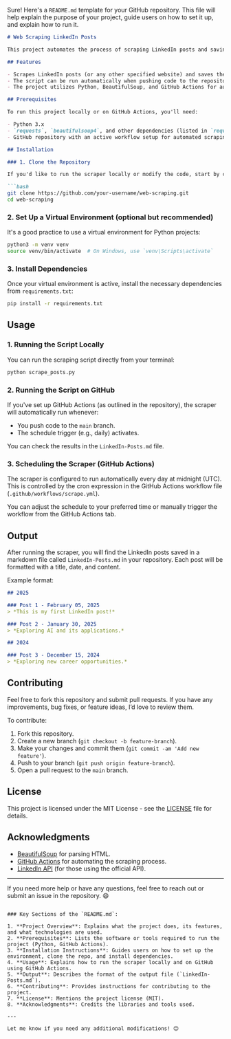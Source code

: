 Sure! Here's a `README.md` template for your GitHub repository. This file will help explain the purpose of your project, guide users on how to set it up, and explain how to run it.

```markdown
# Web Scraping LinkedIn Posts

This project automates the process of scraping LinkedIn posts and saving them into a markdown file. The script is designed to run automatically using GitHub Actions, which fetches the posts from a specified source and stores them in a structured markdown format.

## Features

- Scrapes LinkedIn posts (or any other specified website) and saves them into a markdown file (`LinkedIn-Posts.md`).
- The script can be run automatically when pushing code to the repository or on a schedule (e.g., once a day).
- The project utilizes Python, BeautifulSoup, and GitHub Actions for automation.

## Prerequisites

To run this project locally or on GitHub Actions, you'll need:

- Python 3.x
- `requests`, `beautifulsoup4`, and other dependencies (listed in `requirements.txt`).
- GitHub repository with an active workflow setup for automated scraping (GitHub Actions).

## Installation

### 1. Clone the Repository

If you'd like to run the scraper locally or modify the code, start by cloning this repository to your local machine:

```bash
git clone https://github.com/your-username/web-scraping.git
cd web-scraping
```

### 2. Set Up a Virtual Environment (optional but recommended)

It's a good practice to use a virtual environment for Python projects:

```bash
python3 -m venv venv
source venv/bin/activate  # On Windows, use `venv\Scripts\activate`
```

### 3. Install Dependencies

Once your virtual environment is active, install the necessary dependencies from `requirements.txt`:

```bash
pip install -r requirements.txt
```

## Usage

### 1. Running the Script Locally

You can run the scraping script directly from your terminal:

```bash
python scrape_posts.py
```

### 2. Running the Script on GitHub

If you've set up GitHub Actions (as outlined in the repository), the scraper will automatically run whenever:

- You push code to the `main` branch.
- The schedule trigger (e.g., daily) activates.

You can check the results in the `LinkedIn-Posts.md` file.

### 3. Scheduling the Scraper (GitHub Actions)

The scraper is configured to run automatically every day at midnight (UTC). This is controlled by the cron expression in the GitHub Actions workflow file (`.github/workflows/scrape.yml`).

You can adjust the schedule to your preferred time or manually trigger the workflow from the GitHub Actions tab.

## Output

After running the scraper, you will find the LinkedIn posts saved in a markdown file called `LinkedIn-Posts.md` in your repository. Each post will be formatted with a title, date, and content.

Example format:
```markdown
## 2025

### Post 1 - February 05, 2025
> *This is my first LinkedIn post!*

### Post 2 - January 30, 2025
> *Exploring AI and its applications.*

## 2024

### Post 3 - December 15, 2024
> *Exploring new career opportunities.*
```

## Contributing

Feel free to fork this repository and submit pull requests. If you have any improvements, bug fixes, or feature ideas, I’d love to review them.

To contribute:

1. Fork this repository.
2. Create a new branch (`git checkout -b feature-branch`).
3. Make your changes and commit them (`git commit -am 'Add new feature'`).
4. Push to your branch (`git push origin feature-branch`).
5. Open a pull request to the `main` branch.

## License

This project is licensed under the MIT License - see the [LICENSE](LICENSE) file for details.

## Acknowledgments

- [BeautifulSoup](https://www.crummy.com/software/BeautifulSoup/) for parsing HTML.
- [GitHub Actions](https://github.com/features/actions) for automating the scraping process.
- [LinkedIn API](https://www.linkedin.com/developers/) (for those using the official API).

---

If you need more help or have any questions, feel free to reach out or submit an issue in the repository. 😄
```

### Key Sections of the `README.md`:

1. **Project Overview**: Explains what the project does, its features, and what technologies are used.
2. **Prerequisites**: Lists the software or tools required to run the project (Python, GitHub Actions).
3. **Installation Instructions**: Guides users on how to set up the environment, clone the repo, and install dependencies.
4. **Usage**: Explains how to run the scraper locally and on GitHub using GitHub Actions.
5. **Output**: Describes the format of the output file (`LinkedIn-Posts.md`).
6. **Contributing**: Provides instructions for contributing to the project.
7. **License**: Mentions the project license (MIT).
8. **Acknowledgments**: Credits the libraries and tools used.

---

Let me know if you need any additional modifications! 😊
